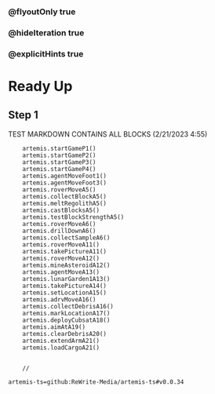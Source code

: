 ### @flyoutOnly true
### @hideIteration true
### @explicitHints true

# Ready Up

## Step 1
TEST MARKDOWN CONTAINS ALL BLOCKS (2/21/2023 4:55)

```ghost
    artemis.startGameP1()
    artemis.startGameP2()
    artemis.startGameP3()
    artemis.startGameP4()    
    artemis.agentMoveFoot1()
    artemis.agentMoveFoot3()
    artemis.roverMoveA5()
    artemis.collectBlockA5()
    artemis.meltRegolithA5()
    artemis.castBlocksA5()
    artemis.testBlockStrengthA5()
    artemis.roverMoveA6()
    artemis.drillDownA6()
    artemis.collectSampleA6()
    artemis.roverMoveA11()
    artemis.takePictureA11()
    artemis.roverMoveA12()
    artemis.mineAsteroidA12()
    artemis.agentMoveA13()
    artemis.lunarGarden1A13()  
    artemis.takePictureA14()
    artemis.setLocationA15() 
    artemis.adrvMoveA16()
    artemis.collectDebrisA16() 
    artemis.markLocationA17()    
    artemis.deployCubsatA18()
    artemis.aimAtA19()
    artemis.clearDebrisA20()
    artemis.extendArmA21()
    artemis.loadCargoA21()
        
```
```template
    //
```

```package
artemis-ts=github:ReWrite-Media/artemis-ts#v0.0.34
```
